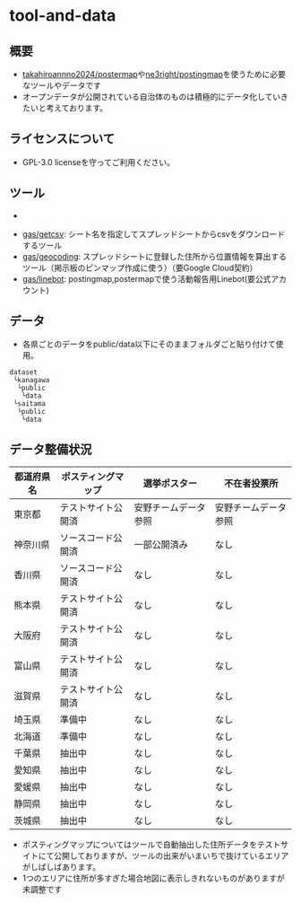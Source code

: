 # tool-and-data
## 概要
* [takahiroannno2024/postermap](https://github.com/takahiroanno2024/poster-map/)や[ne3right/postingmap](https://github.com/ne3right/postingmap/)を使うために必要なツールやデータです
* オープンデータが公開されている自治体のものは積極的にデータ化していきたいと考えております。

## ライセンスについて
* GPL-3.0 licenseを守ってご利用ください。

## ツール
* 
- [gas/getcsv](gas/getcsv): シート名を指定してスプレッドシートからcsvをダウンロードするツール
- [gas/geocoding](gas/geocoding): スプレッドシートに登録した住所から位置情報を算出するツール（掲示板のピンマップ作成に使う）（要Google Cloud契約）
- [gas/linebot](gas/linebot): postingmap,postermapで使う活動報告用Linebot(要公式アカウント)

## データ
* 各県ごとのデータをpublic/data以下にそのままフォルダごと貼り付けて使用。
```
dataset
 └kanagawa
  └public
   └data
 └saitama
  └public
   └data
```

## データ整備状況

| 都道府県名 | ポスティングマップ |選挙ポスター |不在者投票所 |
|------|------|------|------|
|東京都 | テストサイト公開済 |安野チームデータ参照 |安野チームデータ参照 |
|神奈川県 | ソースコード公開済 |一部公開済み|なし|
|香川県 | ソースコード公開済 |なし|なし|
|熊本県 | テストサイト公開済 |なし|なし|
|大阪府 | テストサイト公開済 |なし|なし|
|富山県 | テストサイト公開済 |なし|なし|
|滋賀県 | テストサイト公開済 |なし|なし|
|埼玉県 | 準備中 |なし|なし|
|北海道 | 準備中 |なし|なし|
|千葉県 | 抽出中 |なし|なし|
|愛知県 | 抽出中 |なし|なし|
|愛媛県 | 抽出中 |なし|なし|
|静岡県 | 抽出中 |なし|なし|
|茨城県 | 抽出中 |なし|なし|

* ポスティングマップについてはツールで自動抽出した住所データをテストサイトにて公開しておりますが、ツールの出来がいまいちで抜けているエリアがしばしばあります。
* 1つのエリアに住所が多すぎた場合地図に表示しきれないものがありますが未調整です
